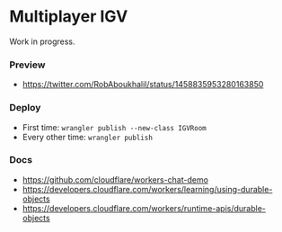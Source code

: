 # Multiplayer IGV

Work in progress.

### Preview

* https://twitter.com/RobAboukhalil/status/1458835953280163850

### Deploy

* First time: `wrangler publish --new-class IGVRoom`
* Every other time: `wrangler publish`

### Docs

* https://github.com/cloudflare/workers-chat-demo
* https://developers.cloudflare.com/workers/learning/using-durable-objects
* https://developers.cloudflare.com/workers/runtime-apis/durable-objects
